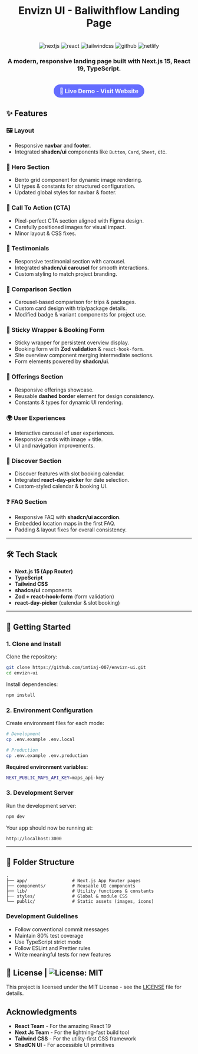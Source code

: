 <div align="center">
  <br />
    <h1>Envizn UI - Baliwithflow Landing Page</h1>
  <br />

  <div>
    <img src="https://img.shields.io/badge/-Next.js-black?style=for-the-badge&logoColor=white&logo=nextdotjs&color=000000" alt="nextjs" />
    <img src="https://img.shields.io/badge/-React.js-black?style=for-the-badge&logoColor=white&logo=react&color=61DAFB" alt="react" />
    <img src="https://img.shields.io/badge/-Tailwind_CSS-black?style=for-the-badge&logoColor=white&logo=tailwindcss&color=06B6D4" alt="tailwindcss" />
    <img src="https://img.shields.io/badge/-GitHub-black?style=for-the-badge&logoColor=white&logo=github&color=181717" alt="github" />
    <img src="https://img.shields.io/badge/-Netlify-black?style=for-the-badge&logoColor=white&logo=netlify&color=00C7B7" alt="netlify" />    
  </div>

  <h3 align="center">A modern, responsive landing page built with Next.js 15, React 19, TypeScript.</h3>

  <br />
  <a href="https://envizn-ui.netlify.app/" target="_blank" style="display: inline-block; background-color: #646CFF; color: white; padding: 8px 16px; border-radius: 24px; text-decoration: none; font-weight: bold; font-size: 16px; transition: background-color 0.2s ease;">
    🚀 Live Demo - Visit Website
  </a>
  <br />
</div>

## ✨ Features

### 🖼️ Layout

-   Responsive **navbar** and **footer**.
-   Integrated **shadcn/ui** components like `Button`, `Card`, `Sheet`, etc.

### 🎯 Hero Section

-   Bento grid component for dynamic image rendering.
-   UI types & constants for structured configuration.
-   Updated global styles for navbar & footer.

### 📢 Call To Action (CTA)

-   Pixel-perfect CTA section aligned with Figma design.
-   Carefully positioned images for visual impact.
-   Minor layout & CSS fixes.

### 💬 Testimonials

-   Responsive testimonial section with carousel.
-   Integrated **shadcn/ui carousel** for smooth interactions.
-   Custom styling to match project branding.

### 🔄 Comparison Section

-   Carousel-based comparison for trips & packages.
-   Custom card design with trip/package details.
-   Modified badge & variant components for project use.

### 📌 Sticky Wrapper & Booking Form

-   Sticky wrapper for persistent overview display.
-   Booking form with **Zod validation** & `react-hook-form`.
-   Site overview component merging intermediate sections.
-   Form elements powered by **shadcn/ui**.

### 🎁 Offerings Section

-   Responsive offerings showcase.
-   Reusable **dashed border** element for design consistency.
-   Constants & types for dynamic UI rendering.

### 🌍 User Experiences

-   Interactive carousel of user experiences.
-   Responsive cards with image + title.
-   UI and navigation improvements.

### 🔎 Discover Section

-   Discover features with slot booking calendar.
-   Integrated **react-day-picker** for date selection.
-   Custom-styled calendar & booking UI.

### ❓ FAQ Section

-   Responsive FAQ with **shadcn/ui accordion**.
-   Embedded location maps in the first FAQ.
-   Padding & layout fixes for overall consistency.

---

## 🛠️ Tech Stack

-   **Next.js 15 (App Router)**
-   **TypeScript**
-   **Tailwind CSS**
-   **shadcn/ui** components
-   **Zod + react-hook-form** (form validation)
-   **react-day-picker** (calendar & slot booking)

---

## 🚀 Getting Started

### 1. Clone and Install

Clone the repository:

```bash
git clone https://github.com/imtiaj-007/envizn-ui.git
cd envizn-ui
```

Install dependencies:

```bash
npm install
```

### 2. Environment Configuration

Create environment files for each mode:

```bash
# Development
cp .env.example .env.local

# Production
cp .env.example .env.production
```

**Required environment variables:**

```bash
NEXT_PUBLIC_MAPS_API_KEY=maps_api-key
```

### 3. Development Server

Run the development server:

```bash
npm dev
```

Your app should now be running at:

```
http://localhost:3000
```

---

## 📂 Folder Structure

```
.
├── app/                 # Next.js App Router pages
├── components/          # Reusable UI components
├── lib/                 # Utility functions & constants
├── styles/              # Global & module CSS
└── public/              # Static assets (images, icons)
```

### Development Guidelines

-   Follow conventional commit messages
-   Maintain 80% test coverage
-   Use TypeScript strict mode
-   Follow ESLint and Prettier rules
-   Write meaningful tests for new features

## 📄 License | ![License: MIT](https://img.shields.io/badge/License-MIT-yellow.svg)

This project is licensed under the MIT License - see the [LICENSE](./LICENSE) file for details.

## Acknowledgments

-   **React Team** - For the amazing React 19
-   **Next Js Team** - For the lightning-fast build tool
-   **Tailwind CSS** - For the utility-first CSS framework
-   **ShadCN UI** - For accessible UI primitives

